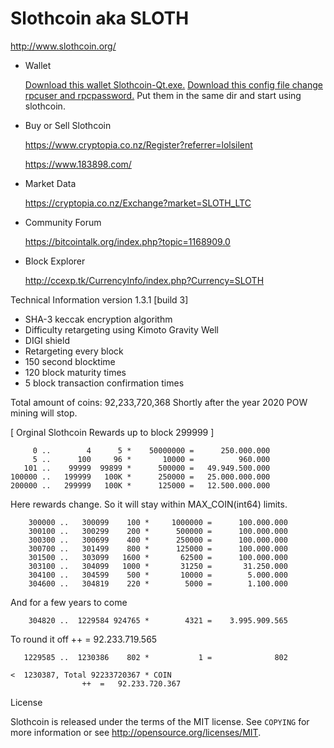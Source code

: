 Slothcoin aka SLOTH
===================
   http://www.slothcoin.org/
   
- Wallet

   [Download this wallet Slothcoin-Qt.exe.](http://www.slothcoin.org/Slothcoin-Qt.exe)
   [Download this config file change rpcuser and rpcpassword.](http://www.slothcoin.org/slothcoin.conf)
   Put them in the same dir and start using slothcoin. 

- Buy or Sell Slothcoin

   https://www.cryptopia.co.nz/Register?referrer=lolsilent
   
   https://www.183898.com/  

- Market Data

   https://cryptopia.co.nz/Exchange?market=SLOTH_LTC

- Community Forum

   https://bitcointalk.org/index.php?topic=1168909.0

- Block Explorer

   http://ccexp.tk/CurrencyInfo/index.php?Currency=SLOTH


Technical Information version 1.3.1 [build 3]

+ SHA-3 keccak encryption algorithm
+ Difficulty retargeting using Kimoto Gravity Well
+ DIGI shield
+ Retargeting every block
+ 150 second blocktime
+ 120 block maturity times
+ 5 block transaction confirmation times

Total amount of coins: 92,233,720,368
Shortly after the year 2020 POW mining will stop.

[ Orginal Slothcoin Rewards up to block 299999 ]

	     0 ..        4      5 *    50000000 =	   250.000.000
	     5 ..      100     96 *       10000	=	       960.000
	   101 ..    99999  99899 *      500000	=	49.949.500.000
	100000 ..   199999   100K *      250000 =	25.000.000.000
	200000 ..   299999   100K *      125000	=	12.500.000.000

Here rewards change. So it will stay within MAX_COIN(int64) limits.

        300000 ..   300099    100 *     1000000 =	   100.000.000
        300100 ..   300299    200 *      500000	=	   100.000.000
        300300 ..   300699    400 *      250000	=	   100.000.000
        300700 ..   301499    800 *      125000	=	   100.000.000
        301500 ..   303099   1600 *       62500	=	   100.000.000
        303100 ..   304099   1000 *       31250 =	    31.250.000
        304100 ..   304599    500 *       10000 =	     5.000.000
        304600 ..   304819    220 *        5000 =	     1.100.000

And for a few years to come

        304820 ..  1229584 924765 *        4321 =	 3.995.909.565

To round it off				++	=	92.233.719.565

       1229585 ..  1230386    802 *           1	=	           802

    <  1230387, Total 92233720367 * COIN	
					++	=	92.233.720.367

License

Slothcoin is released under the terms of the MIT license. See `COPYING` for more
information or see http://opensource.org/licenses/MIT.
